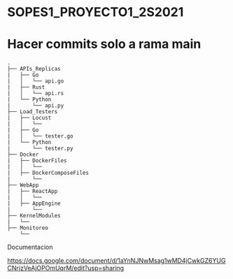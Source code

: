# SOPES1_PROYECTO1_2S2021
<h1>Hacer commits solo a rama main</h1>

```
.
├── APIs_Replicas
|   ├── Go
|   │   └── api.go
|   ├── Rust
|   │   └── api.rs
|   └── Python
|       └── api.py
├── Load_Testers
|   ├── Locust
|   │   └── 
|   ├── Go
|   │   └── tester.go
|   └── Python
|       └── tester.py
├── Docker
|   ├── DockerFiles
|   │   └── 
|   ├── DockerComposeFiles
|       └── 
├── WebApp
|   ├── ReactApp
|   │   └── 
|   ├── AppEngine
|       └── 
├── KernelModules
|   └── 
├── Monitoreo
    └── 
```

Documentacion

https://docs.google.com/document/d/1aYnNJNwMsag1wMD4jCwkGZ6YUGCNrjzVeAjOPOmUqrM/edit?usp=sharing

